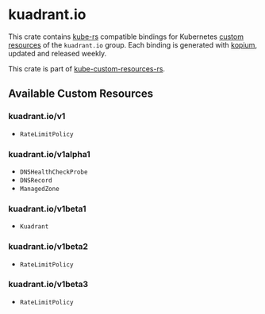 <!--
SPDX-FileCopyrightText: The kube-custom-resources-rs Authors
SPDX-License-Identifier: 0BSD
 -->

# kuadrant.io

This crate contains [kube-rs](https://kube.rs/) compatible bindings for Kubernetes [custom resources](https://kubernetes.io/docs/tasks/extend-kubernetes/custom-resources/custom-resource-definitions/) of the `kuadrant.io` group. Each binding is generated with [kopium](https://github.com/kube-rs/kopium), updated and released weekly.

This crate is part of [kube-custom-resources-rs](https://github.com/metio/kube-custom-resources-rs).

## Available Custom Resources

### kuadrant.io/v1
- `RateLimitPolicy`
### kuadrant.io/v1alpha1
- `DNSHealthCheckProbe`
- `DNSRecord`
- `ManagedZone`
### kuadrant.io/v1beta1
- `Kuadrant`
### kuadrant.io/v1beta2
- `RateLimitPolicy`
### kuadrant.io/v1beta3
- `RateLimitPolicy`
